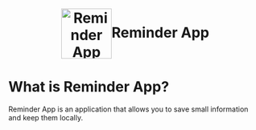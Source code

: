 <h1 align="center"><img src="Reminder_App/app/src/main/res/mipmap-xxxhdpi/ic_launcher.png" align="center" width="100" alt="Reminder App Logo">Reminder App</h1>

# What is Reminder App?
Reminder App is an application that allows you to save small information and keep them locally.
